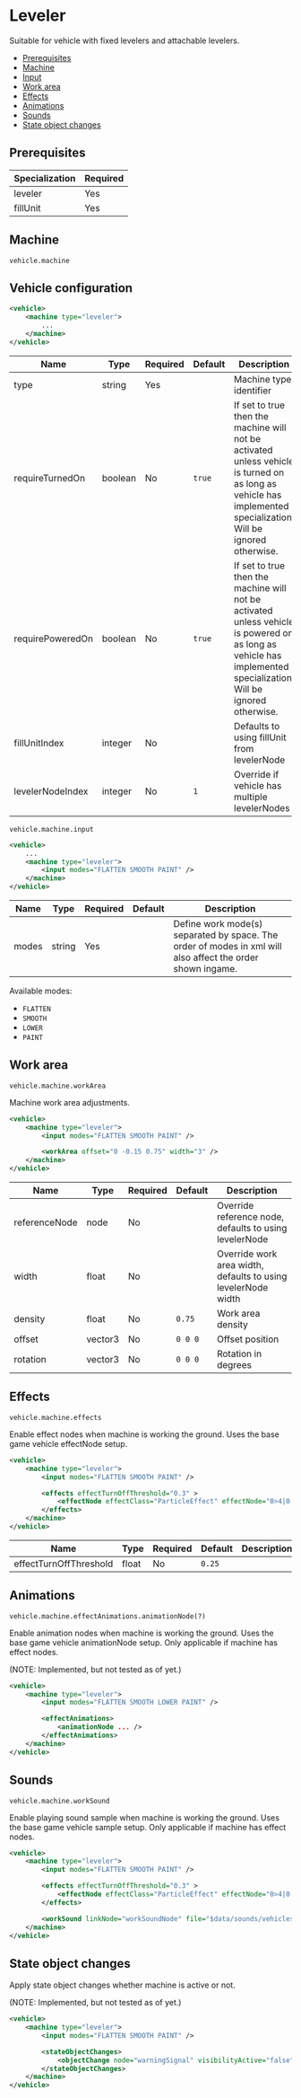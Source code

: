 # Leveler

Suitable for vehicle with fixed levelers and attachable levelers.

- [Prerequisites](#prerequisites)
- [Machine](#machine)
- [Input](#input)
- [Work area](#work-area)
- [Effects](#effects)
- [Animations](#animations)
- [Sounds](#sounds)
- [State object changes](#state-object-changes)

## Prerequisites

| Specialization | Required |
-----------------|----------|
| leveler        | Yes      |
| fillUnit       | Yes      |

## Machine


```
vehicle.machine
```

## Vehicle configuration

```xml
<vehicle>
    <machine type="leveler">
        ...
    </machine>
</vehicle>
```

| Name | Type | Required | Default | Description |
|------|------|----------|---------|-------------|
| type             | string  | Yes | | Machine type identifier |
| requireTurnedOn  | boolean | No  | ```true``` | If set to true then the machine will not be activated unless vehicle is turned on as long as vehicle has implemented specialization. Will be ignored otherwise. |
| requirePoweredOn | boolean | No  | ```true``` | If set to true then the machine will not be activated unless vehicle is powered on as long as vehicle has implemented specialization. Will be ignored otherwise. |
| fillUnitIndex    | integer | No  | | Defaults to using fillUnit from levelerNode |
| levelerNodeIndex | integer | No  | ```1``` | Override if vehicle has multiple levelerNodes |


```
vehicle.machine.input
```

```xml
<vehicle>
    ...
    <machine type="leveler">
        <input modes="FLATTEN SMOOTH PAINT" />
    </machine>
</vehicle>
```


| Name | Type | Required | Default | Description |
|------|------|----------|---------|-------------|
| modes| string | Yes    |         | Define work mode(s) separated by space. The order of modes in xml will also affect the order shown ingame. |

Available modes:
- ```FLATTEN```
- ```SMOOTH```
- ```LOWER```
- ```PAINT```

## Work area

```
vehicle.machine.workArea
```

Machine work area adjustments.

```xml
<vehicle>
    <machine type="leveler">
        <input modes="FLATTEN SMOOTH PAINT" />

        <workArea offset="0 -0.15 0.75" width="3" />
    </machine>
</vehicle>
```

| Name | Type | Required | Default | Description |
|------|------|----------|---------|-------------|
| referenceNode | node    | No | | Override reference node, defaults to using levelerNode |
| width         | float   | No | | Override work area width, defaults to using levelerNode width |
| density       | float   | No | ```0.75```  | Work area density |
| offset        | vector3 | No | ```0 0 0``` | Offset position |
| rotation      | vector3 | No | ```0 0 0``` | Rotation in degrees |

## Effects

```
vehicle.machine.effects
```

Enable effect nodes when machine is working the ground. Uses the base game vehicle effectNode setup.

```xml
<vehicle>
    <machine type="leveler">
        <input modes="FLATTEN SMOOTH PAINT" />

        <effects effectTurnOffThreshold="0.3" >
            <effectNode effectClass="ParticleEffect" effectNode="0>4|0|1|6" particleType="smoke" emitCountScale="4" delay="0" spriteScale="1.0" ignoreDistanceLifeSpan="true" lifespan="3.0" worldSpace="true" />
        </effects>
    </machine>
</vehicle>
```

| Name | Type | Required | Default | Description |
|------|------|----------|---------|-------------|
| effectTurnOffThreshold | float | No | ```0.25``` | |


## Animations

```
vehicle.machine.effectAnimations.animationNode(?)
```

Enable animation nodes when machine is working the ground. Uses the base game vehicle animationNode setup.
Only applicable if machine has effect nodes.

(NOTE: Implemented, but not tested as of yet.)

```xml
<vehicle>
    <machine type="leveler">
        <input modes="FLATTEN SMOOTH LOWER PAINT" />

        <effectAnimations>
            <animationNode ... />
        </effectAnimations>
    </machine>
</vehicle>
```

## Sounds

```
vehicle.machine.workSound
```

Enable playing sound sample when machine is working the ground. Uses the base game vehicle sample setup.
Only applicable if machine has effect nodes.

```xml
<vehicle>
    <machine type="leveler">
        <input modes="FLATTEN SMOOTH PAINT" />

        <effects effectTurnOffThreshold="0.3" >
            <effectNode effectClass="ParticleEffect" effectNode="0>4|0|1|6" particleType="smoke" emitCountScale="4" delay="0" spriteScale="1.0" ignoreDistanceLifeSpan="true" lifespan="3.0" worldSpace="true" />
        </effects>

        <workSound linkNode="workSoundNode" file="$data/sounds/vehicles/surfaces/gravel_loop.wav" loops="0" fadeOut="0.5" />
    </machine>
</vehicle>
```

## State object changes

Apply state object changes whether machine is active or not.

(NOTE: Implemented, but not tested as of yet.)

```xml
<vehicle>
    <machine type="leveler">
        <input modes="FLATTEN SMOOTH PAINT" />

        <stateObjectChanges>
            <objectChange node="warningSignal" visibilityActive="false" visibilityInactive="true" />
        </stateObjectChanges>
    </machine>
</vehicle>
```